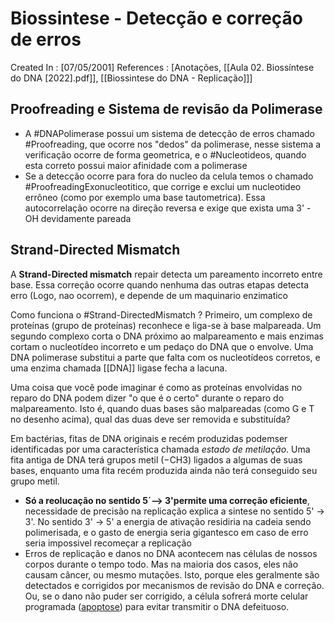 # Biossintese - Detecção e correção de erros 
Created In : [07/05/2001]
References : [Anotações, [[Aula 02. Biossíntese do DNA [2022].pdf]], [[Biossintese do DNA - Replicação]]]


## Proofreading e Sistema de revisão da Polimerase
- A #DNAPolimerase possui um sistema de detecção de erros chamado #Proofreading, que ocorre nos "dedos" da polimerase, nesse sistema a verificação ocorre de forma geometrica, e o #Nucleotideos, quando esta correto possui maior afinidade com a polimerase
- Se a detecção ocorre para fora do nucleo da celula temos o chamado #ProofreadingExonucleotitico, que corrige e exclui um nucleotideo errôneo (como por exemplo uma base tautometrica). Essa autocorrelação ocorre na direção reversa e exige que exista uma 3' - OH devidamente pareada 

## Strand-Directed Mismatch
A **Strand-Directed mismatch** repair detecta um pareamento incorreto entre base. Essa correção ocorre quando nenhuma das outras etapas detecta erro (Logo, nao ocorrem), e depende de um maquinario enzimatico 
 
 Como funciona o #Strand-DirectedMismatch ? Primeiro, um complexo de proteínas (grupo de proteínas) reconhece e liga-se à base malpareada. Um segundo complexo corta o DNA próximo ao malpareamento e mais enzimas cortam o nucleotídeo incorreto e um pedaço do DNA que o envolve. Uma DNA polimerase substitui a parte que falta com os nucleotídeos corretos, e uma enzima chamada [[DNA]] ligase fecha a lacuna.

Uma coisa que você pode imaginar é como as proteínas envolvidas no reparo do DNA podem dizer "o que é o certo" durante o reparo do malpareamento. Isto é, quando duas bases são malpareadas (como G e T no desenho acima), qual das duas deve ser removida e substituída?

Em bactérias, fitas de DNA originais e recém produzidas podemser identificadas por uma característica chamada _estado de metilação_. Uma fita antiga de DNA terá grupos metil (−CH3) ligados a algumas de suas bases, enquanto uma fita recém produzida ainda não terá conseguido seu grupo metil.

- **Só a reolucação no sentido 5´--> 3'permite uma correção eficiente**, necessidade de precisão na replicação explica a sintese no sentido 5' -> 3'. No sentido 3' -> 5' a energia de ativação residiria na cadeia sendo polimerisada, e o gasto de energia seria gigantesco  em caso de erro seria impossivel recomeçar a replicação 
- Erros de replicação e danos no DNA acontecem nas células de nossos corpos durante o tempo todo. Mas na maioria dos casos, eles não causam câncer, ou mesmo mutações. Isto, porque eles geralmente são detectados e corrigidos por mecanismos de revisão do DNA e correção. Ou, se o dano não puder ser corrigido, a célula sofrerá morte celular programada ([apoptose](https://pt.khanacademy.org/science/biology/cellular-molecular-biology/stem-cells-and-cancer/v/apoptosis)) para evitar transmitir o DNA defeituoso.